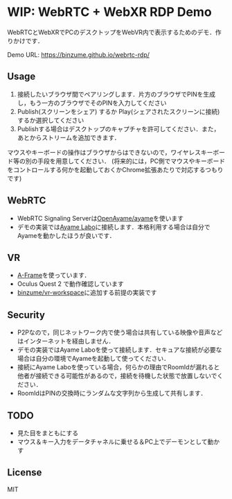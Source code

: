 # WIP: WebRTC + WebXR RDP Demo

WebRTCとWebXRでPCのデスクトップをWebVR内で表示するためのデモ．作りかけです．

Demo URL: https://binzume.github.io/webrtc-rdp/

## Usage

1. 接続したいブラウザ間でペアリングします．片方のブラウザでPINを生成し，もう一方のブラウザでそのPINを入力してください
2. Publish(スクリーンをシェア) するか Play(シェアされたスクリーンに接続) するか選択してください
3. Publishする場合はデスクトップのキャプチャを許可してください．また，あとからストリームを追加できます．

マウスやキーボードの操作はブラウザからはできないので，ワイヤレスキーボード等の別の手段を用意してください．
(将来的には，PC側でマウスやキーボードをコントロールする何かを起動しておくかChrome拡張あたりで対応するつもりです)

## WebRTC

- WebRTC Signaling Serverは[OpenAyame/ayame](https://github.com/OpenAyame/ayame)を使います
- デモの実装では[Ayame Labo](https://ayame-labo.shiguredo.jp/)に接続します．本格利用する場合は自分でAyameを動かしたほうが良いです．

## VR

- [A-Frame](https://aframe.io/)を使っています．
- Oculus Quest 2 で動作確認しています
- [binzume/vr-workspace](https://github.com/binzume/vr-workspace)に追加する前提の実装です

## Security

- P2Pなので，同じネットワーク内で使う場合は共有している映像や音声などはインターネットを経由しません．
- デモの実装ではAyame Laboを使って接続します．セキュアな接続が必要な場合は自分の環境でAyameを起動して使ってください．
- 接続にAyame Laboを使っている場合，何らかの理由でRoomIdが漏れると他者が接続できる可能性があるので，接続を待機した状態で放置しないでください．
- RoomIdはPINの交換時にランダムな文字列から生成して共有します．

## TODO

- 見た目をまともにする
- マウス＆キー入力をデータチャネルに乗せる＆PC上でデーモンとして動かす

## License

MIT
